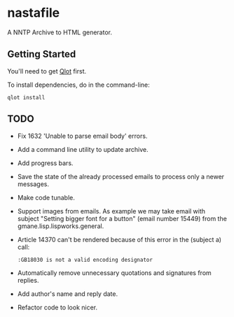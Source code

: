 # nastafile

A NNTP Archive to HTML generator. 

## Getting Started
You'll need to get [Qlot](https://github.com/fukamachi/qlot) first.

To install dependencies, do in the command-line:

```
qlot install
```


## TODO

* Fix 1632 'Unable to parse email body' errors.
* Add a command line utility to update archive.
* Add progress bars.
* Save the state of the already processed emails
  to process only a newer messages.
* Make code tunable.
* Support images from emails. As example we may take email with subject
  "Setting bigger font for a button" (email number 15449) from the gmane.lisp.lispworks.general. 
* Article 14370 can't be rendered because of this error in the (subject a) call:

  ```
  :GB18030 is not a valid encoding designator
  ```
* Automatically remove unnecessary quotations and signatures from replies.
* Add author's name and reply date.
* Refactor code to look nicer.
